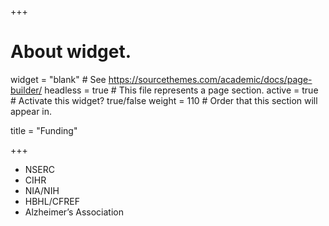 +++
# About widget.
widget = "blank"  # See https://sourcethemes.com/academic/docs/page-builder/
headless = true  # This file represents a page section.
active = true  # Activate this widget? true/false
weight = 110  # Order that this section will appear in.

title = "Funding"

+++

- NSERC
- CIHR
- NIA/NIH
- HBHL/CFREF
- Alzheimer’s Association
